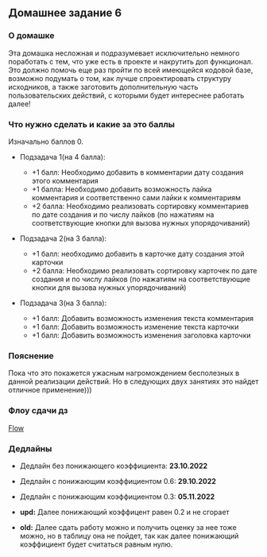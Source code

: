 ## Домашнее задание 6

### О домашке

Эта домашка несложная и подразумевает исключительно немного поработать с тем,
что уже есть в проекте и накрутить доп функционал.
Это должно помочь еще раз пройти по всей имеющейся кодовой базе,
возможно подумать о том, как лучше спроектировать структуру исходников,
а также заготовить дополнительную часть пользовательских действий, с которыми будет
интереснее работать далее!


### Что нужно сделать и какие за это баллы

Изначально баллов 0.

- Подзадача 1(на 4 балла):
  - +1 балл: Необходимо добавить в комментарии дату создания этого комментария
  - +1 балла: Необходимо добавить возможность лайка комментария и соответственно сами лайки к комментариям
  - +2 балла: Необходимо реализовать сортировку комментариев по дате создания и по числу лайков
    (по нажатиям на соответствующие кнопки для вызова нужных упорядочиваний)

- Подзадача 2(на 3 балла):
  - +1 балл: необходимо добавить в карточке дату создания этой карточки
  - +2 балла: Необходимо реализовать сортировку карточек по дате создания и по числу лайков
    (по нажатиям на соответствующие кнопки для вызова нужных упорядочиваний)
    
- Подзадача 3(на 3 балла):
  - +1 балл: Добавить возможность изменения текста комментария
  - +1 балл: Добавить возможность изменение текста карточки
  - +1 балл: Добавить возможность изменения заголовка карточки


### Пояснение

Пока что это покажется ужасным нагромождением бесполезных в данной реализации действий.
Но в следующих двух занятиях это найдет отличное применение)))


### Флоу сдачи дз

[Flow](../../additional/docs/homework-flow.md)


### Дедлайны

- Дедлайн без понижающего коэффициента: **23.10.2022**
- Дедлайн с понижающим коэффициентом 0.6: **29.10.2022**
- Дедлайн с понижающим коэффициентом 0.3: **05.11.2022**

- **upd:** Далее понижающий коэффицент равен 0.2 и не сгорает
- **old:** Далее сдать работу можно и получить оценку за нее тоже можно, но в таблицу она не пойдет,
  так как далее понижающий коэффициент будет считаться равным нулю.
